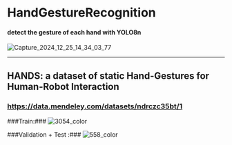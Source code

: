 # HandGestureRecognition
#### detect the gesture of each hand with YOLO8n ####

![Capture_2024_12_25_14_34_03_77](https://github.com/user-attachments/assets/94542abb-8a48-48ef-a32e-4f02f5811f73)

--------------------------------------------------------------------------
## HANDS: a dataset of static Hand-Gestures for Human-Robot Interaction ##
### https://data.mendeley.com/datasets/ndrczc35bt/1 ###

###Train:###
![3054_color](https://github.com/user-attachments/assets/445684fb-f720-4c29-a360-c5c2e2c5b359)

###Validation + Test :###
![558_color](https://github.com/user-attachments/assets/60f22feb-8270-4939-95a8-b757b718ea6c)

